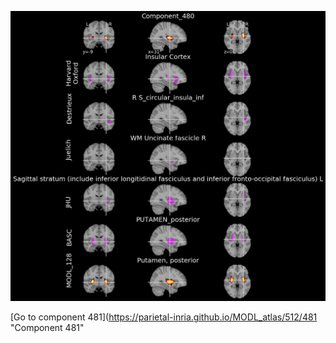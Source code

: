 


![480](preliminary/480.jpg "Component 480")

[Go to component 481](https://parietal-inria.github.io/MODL_atlas/512/481 "Component 481"